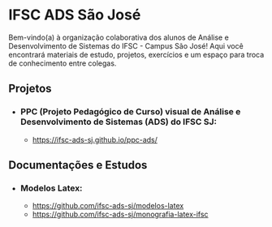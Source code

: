 # IFSC ADS São José

Bem-vindo(a) à organização colaborativa dos alunos de Análise e Desenvolvimento de Sistemas do IFSC - Campus São José! Aqui você encontrará materiais de estudo, projetos, exercícios e um espaço para troca de conhecimento entre colegas.

## Projetos
- ### PPC (Projeto Pedagógico de Curso) visual de Análise e Desenvolvimento de Sistemas (ADS) do IFSC SJ:
  - https://ifsc-ads-sj.github.io/ppc-ads/
 
## Documentações e Estudos
- ### Modelos Latex:
  - https://github.com/ifsc-ads-sj/modelos-latex
  - https://github.com/ifsc-ads-sj/monografia-latex-ifsc
